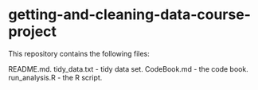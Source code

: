 # getting-and-cleaning-data-course-project

This repository contains the following files:

README.md.
tidy_data.txt - tidy data set.
CodeBook.md - the code book.
run_analysis.R - the R script.
